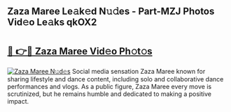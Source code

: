 ## Zaza Maree Le𝚊k𝚎d N𝚞𝚍es - Part-MZJ Photos Vid𝚎o Le𝚊ks qkOX2

# <h2><a href="http://fbfvv2q.evod.top/?m=Zaza+Maree">🔗 👉🔴 Zaza Maree Vid𝚎o Ph𝚘t𝚘s</a></h2>

[![Zaza Maree N𝚞d𝚎s](https://i.imgur.com/8V9OHl7.gif)](http://fbfvv2q.evod.top/?m=Zaza+Maree)
Social media sensation Zaza Maree known for sharing lifestyle and dance content, including solo and collaborative dance performances and vlogs. As a public figure, Zaza Maree every move is scrutinized, but he remains humble and dedicated to making a positive impact. 
